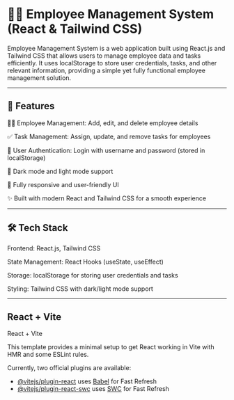 # 👨‍💼 Employee Management System (React & Tailwind CSS)

Employee Management System is a web application built using React.js and Tailwind CSS that allows users to manage employee data and tasks efficiently.
It uses localStorage to store user credentials, tasks, and other relevant information, providing a simple yet fully functional employee management solution.
<hr>
<h2>🚀 Features</h2> 

🧑‍💼 Employee Management: Add, edit, and delete employee details

✅ Task Management: Assign, update, and remove tasks for employees

🔐 User Authentication: Login with username and password (stored in localStorage)

🌙 Dark mode and light mode support

📱 Fully responsive and user-friendly UI

✨ Built with modern React and Tailwind CSS for a smooth experience
<hr>
<h2>🛠️ Tech Stack</h2>  

Frontend: React.js, Tailwind CSS

State Management: React Hooks (useState, useEffect)

Storage: localStorage for storing user credentials and tasks

Styling: Tailwind CSS with dark/light mode support
<hr>
<h2>React + Vite</h2>React + Vite

This template provides a minimal setup to get React working in Vite with HMR and some ESLint rules.

Currently, two official plugins are available:

- [@vitejs/plugin-react](https://github.com/vitejs/vite-plugin-react/blob/main/packages/plugin-react/README.md) uses [Babel](https://babeljs.io/) for Fast Refresh
- [@vitejs/plugin-react-swc](https://github.com/vitejs/vite-plugin-react-swc) uses [SWC](https://swc.rs/) for Fast Refresh
